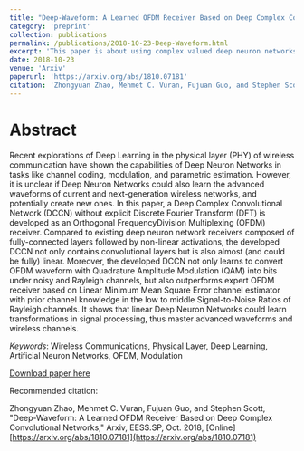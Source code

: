 ```yaml
---
title: "Deep-Waveform: A Learned OFDM Receiver Based on Deep Complex Convolutional Networks"
category: 'preprint'
collection: publications
permalink: /publications/2018-10-23-Deep-Waveform.html
excerpt: 'This paper is about using complex valued deep neuron networks to implement the lower physical layer of OFDM-based wireless communications. It demonstrates that complex neuron networks could learn the complex waveform used in modern wireless network, and outperforms analytical channel estimation approach in Rayleigh fading under certain conditions.'
date: 2018-10-23
venue: 'Arxiv'
paperurl: 'https://arxiv.org/abs/1810.07181'
citation: 'Zhongyuan Zhao, Mehmet C. Vuran, Fujuan Guo, and Stephen Scott, &quot;Deep-Waveform: A Learned OFDM Receiver Based on Deep Complex Convolutional Networks,&quot; <i>Arxiv</i>, EESS.SP, Oct 2018.'
---
```

Abstract
===
Recent explorations of Deep Learning in the physical layer (PHY) of wireless communication have shown the capabilities of Deep Neuron Networks in tasks like channel coding, modulation, and parametric estimation. However, it is
unclear if Deep Neuron Networks could also learn the advanced waveforms of current and next-generation wireless networks, and potentially create new ones. In this paper, a Deep Complex Convolutional Network (DCCN) without explicit Discrete Fourier Transform (DFT) is developed as an Orthogonal FrequencyDivision Multiplexing (OFDM) receiver. Compared to existing
deep neuron network receivers composed of fully-connected layers followed by non-linear activations, the developed DCCN not only contains convolutional layers but is also almost (and could be fully) linear. Moreover, the developed DCCN not only learns to convert OFDM waveform with Quadrature Amplitude
Modulation (QAM) into bits under noisy and Rayleigh channels, but also outperforms expert OFDM receiver based on Linear Minimum Mean Square Error channel estimator with prior channel knowledge in the low to middle Signal-to-Noise Ratios of Rayleigh channels. It shows that linear Deep Neuron Networks could learn transformations in signal processing, thus master advanced waveforms and wireless channels.

_Keywords_: Wireless Communications, Physical Layer, Deep Learning, Artificial Neuron Networks, OFDM, Modulation

[Download paper here](https://arxiv.org/pdf/1810.07181.pdf)

Recommended citation: 

Zhongyuan Zhao, Mehmet C. Vuran, Fujuan Guo, and Stephen Scott, "Deep-Waveform: A Learned OFDM Receiver Based on Deep Complex Convolutional Networks," Arxiv, EESS.SP, Oct. 2018, [Online] [https://arxiv.org/abs/1810.07181](https://arxiv.org/abs/1810.07181)